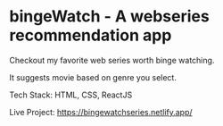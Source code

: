 # bingeWatch - A webseries recommendation app

Checkout my favorite web series worth binge watching.

It suggests movie based on genre you select.


Tech Stack: HTML, CSS, ReactJS

Live Project: https://bingewatchseries.netlify.app/

